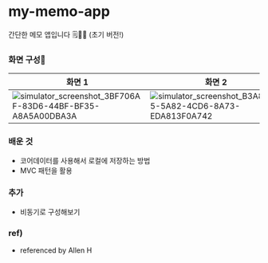 # my-memo-app
간단한 메모 앱입니다 🗒️📱🤍 (초기 버전!)

### 화면 구성📱
|화면 1|화면 2|화면 3|
|---|---|---|
|![simulator_screenshot_3BF706AF-83D6-44BF-BF35-A8A5A00DBA3A](https://github.com/hyung6370/my-memo-app/assets/81064963/9028ecf2-de44-48f2-a7e7-26d6b7f2c0bb)|![simulator_screenshot_B3A84BD5-5A82-4CD6-8A73-EDA813F0A742](https://github.com/hyung6370/my-memo-app/assets/81064963/bea2c3d2-9867-4a20-a772-f9b421b98c52)|![simulator_screenshot_3C2DC927-EA40-4F91-BE5E-91A6CFED4B8B](https://github.com/hyung6370/my-memo-app/assets/81064963/fdffc3c2-d26a-4414-abae-b95ac80a4335)|

### 배운 것
- 코어데이터를 사용해서 로컬에 저장하는 방법
- MVC 패턴을 활용

### 추가
- 비동기로 구성해보기

### ref)
- referenced by Allen H

